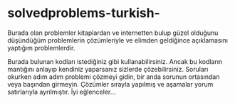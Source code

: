 # solvedproblems-turkish-
Burada olan problemler kitaplardan ve internetten bulup güzel olduğunu düşündüğüm problemlerin çözümleriyle ve elimden geldiğince açıklamasını yaptığım problemlerdir.

Burada bulunan kodları istediğiniz gibi kullanabilirsiniz. Ancak bu kodların mantığını anlayıp kendiniz yaparsanız sizlerde çözebilirsiniz. Soruları okurken adım adım problemi çözmeyi gidin, bir anda sorunun ortasından veya başından girmeyin. Çözümler sırayla yapılmış ve aşamalar yorum satırlarıyla ayrılmıştır. İyi eğlenceler...
